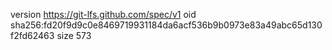version https://git-lfs.github.com/spec/v1
oid sha256:fd20f9d9c0e8469719931184da6acf536b9b0973e83a49abc65d130f2fd62463
size 573
